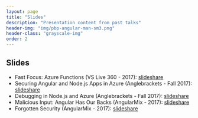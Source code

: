```yaml
---
layout: page
title: "Slides"
description: "Presentation content from past talks"
header-img: "img/pbp-angular-man-sm3.png"
header-class: "grayscale-img"
order: 2
---
```


## Slides
- Fast Focus: Azure Functions (VS Live 360 - 2017): [slideshare](https://www.slideshare.net/BrianClark104/fast-focus-azure-functions/)
- Securing Angular and Node.js Apps in Azure (Anglebrackets - Fall 2017): [slideshare](https://www.slideshare.net/BrianClark104/securing-angular-and-nodejs-apps-in-azure)
- Debugging in Node.js and Azure (Anglebrackets - Fall 2017): [slideshare](https://www.slideshare.net/BrianClark104/debugging-in-nodejs-and-azure/)
- Malicious Input: Angular Has Our Backs (AngularMix - 2017): [slideshare](https://www.slideshare.net/BrianClark104/malicious-input-angular-has-our-back)
- Forgotten Security (AngularMix - 2017): [slideshare](https://www.slideshare.net/BrianClark104/forgotten-security)